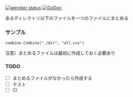 [![wercker status](https://app.wercker.com/status/5f54f03a8f1c96de4ed20dcf6ad055ba/s/master "wercker status")](https://app.wercker.com/project/byKey/5f54f03a8f1c96de4ed20dcf6ad055ba)
[![GoDoc](https://godoc.org/github.com/kwmt/combine?status.svg)](http://godoc.org/github.com/kwmt/combine) 

あるディレクトリ以下のファイルを一つのファイルにまとめる


### サンプル
```
combine.Combine("./dir", "all.csv")
```

注意）まとめるファイルは最初に作成しておく必要あり

### TODO
- [ ] まとめるファイルがなかったら作成する
- [ ] テスト
- [ ] CI